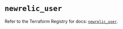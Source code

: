 # `newrelic_user`

Refer to the Terraform Registry for docs: [`newrelic_user`](https://registry.terraform.io/providers/newrelic/newrelic/3.60.0/docs/resources/user).
